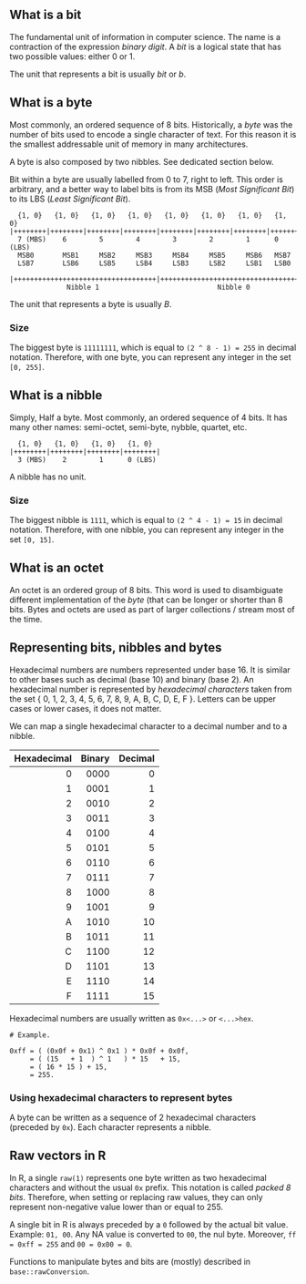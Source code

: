 ## What is a bit

The fundamental unit of information in computer science. The name is a
contraction of the expression *binary digit*. A *bit* is a logical state
that has two possible values: either 0 or 1.

The unit that represents a bit is usually *bit* or *b*.

## What is a byte

Most commonly, an ordered sequence of 8 bits. Historically, a *byte* was
the number of bits used to encode a single character of text. For this
reason it is the smallest addressable unit of memory in many
architectures.

A byte is also composed by two nibbles. See dedicated section below.

Bit within a byte are usually labelled from 0 to 7, right to left. This
order is arbitrary, and a better way to label bits is from its MSB
(*Most Significant Bit*) to its LBS (*Least Significant Bit*).

      {1, 0}   {1, 0}   {1, 0}   {1, 0}   {1, 0}   {1, 0}   {1, 0}   {1, 0}
    |++++++++|++++++++|++++++++|++++++++|++++++++|++++++++|++++++++|++++++++|
      7 (MBS)    6        5        4        3        2        1      0 (LBS)
      MSB0       MSB1     MSB2     MSB3     MSB4     MSB5     MSB6   MSB7
      LSB7       LSB6     LSB5     LSB4     LSB3     LSB2     LSB1   LSB0

    |+++++++++++++++++++++++++++++++++++|+++++++++++++++++++++++++++++++++++|
                  Nibble 1                             Nibble 0                 

The unit that represents a byte is usually *B*.

### Size

The biggest byte is `11111111`, which is equal to `(2 ^ 8 - 1) = 255` in
decimal notation. Therefore, with one byte, you can represent any
integer in the set `[0, 255]`.

## What is a nibble

Simply, Half a byte. Most commonly, an ordered sequence of 4 bits. It
has many other names: semi-octet, semi-byte, nybble, quartet, etc.

      {1, 0}   {1, 0}   {1, 0}   {1, 0}
    |++++++++|++++++++|++++++++|++++++++|
      3 (MBS)    2        1      0 (LBS)

A nibble has no unit.

### Size

The biggest nibble is `1111`, which is equal to `(2 ^ 4 - 1) = 15` in
decimal notation. Therefore, with one nibble, you can represent any
integer in the set `[0, 15]`.

## What is an octet

An octet is an ordered group of 8 bits. This word is used to
disambiguate different implementation of the *byte* (that can be longer
or shorter than 8 bits. Bytes and octets are used as part of larger
collections / stream most of the time.

## Representing bits, nibbles and bytes

Hexadecimal numbers are numbers represented under base 16. It is similar
to other bases such as decimal (base 10) and binary (base 2). An
hexadecimal number is represented by *hexadecimal characters* taken from
the set { 0, 1, 2, 3, 4, 5, 6, 7, 8, 9, A, B, C, D, E, F }. Letters can
be upper cases or lower cases, it does not matter.

We can map a single hexadecimal character to a decimal number and to a
nibble.

| Hexadecimal | Binary | Decimal |
|------------:|-------:|--------:|
|           0 |   0000 |       0 |
|           1 |   0001 |       1 |
|           2 |   0010 |       2 |
|           3 |   0011 |       3 |
|           4 |   0100 |       4 |
|           5 |   0101 |       5 |
|           6 |   0110 |       6 |
|           7 |   0111 |       7 |
|           8 |   1000 |       8 |
|           9 |   1001 |       9 |
|           A |   1010 |      10 |
|           B |   1011 |      11 |
|           C |   1100 |      12 |
|           D |   1101 |      13 |
|           E |   1110 |      14 |
|           F |   1111 |      15 |

Hexadecimal numbers are usually written as `0x<...>` or `<...>hex`.

    # Example.

    0xff = ( (0x0f + 0x1) ^ 0x1 ) * 0x0f + 0x0f,
         = ( (15   + 1  ) ^ 1   ) * 15   + 15,
         = ( 16 * 15 ) + 15,
         = 255.

### Using hexadecimal characters to represent bytes

A byte can be written as a sequence of 2 hexadecimal characters
(preceded by `0x`). Each character represents a nibble.

## Raw vectors in R

In R, a single `raw(1)` represents one byte written as two hexadecimal
characters and without the usual `0x` prefix. This notation is called
*packed 8 bits*. Therefore, when setting or replacing raw values, they
can only represent non-negative value lower than or equal to 255.

A single bit in R is always preceded by a `0` followed by the actual bit
value. Example: `01, 00`. Any NA value is converted to `00`, the nul
byte. Moreover, `ff = 0xff = 255` and `00 = 0x00 = 0`.

Functions to manipulate bytes and bits are (mostly) described in
`base::rawConversion`.

